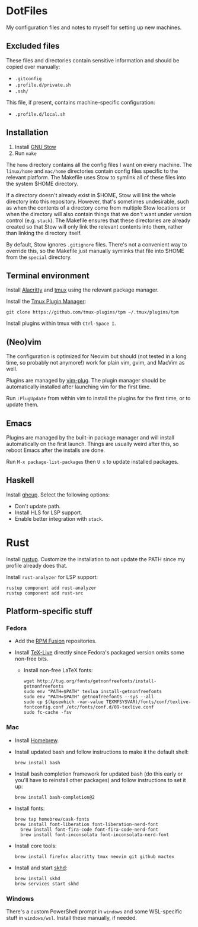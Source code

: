 # DotFiles

My configuration files and notes to myself for setting up new machines.


## Excluded files

These files and directories contain sensitive information and should be copied
over manually:

- `.gitconfig`
- `.profile.d/private.sh`
- `.ssh/`

This file, if present, contains machine-specific configuration:

- `.profile.d/local.sh`


## Installation

1. Install [GNU Stow](https://www.gnu.org/software/stow/)
2. Run `make`

The `home` directory contains all the config files I want on every machine. The
`linux/home` and `mac/home` directories contain config files specific to the
relevant platform. The Makefile uses Stow to symlink all of these files into
the system \$HOME directory.

If a directory doesn't already exist in \$HOME, Stow will link the whole
directory into this repository. However, that's sometimes undesirable, such as
when the contents of a directory come from multiple Stow locations or when the
directory will also contain things that we don't want under version control
(e.g. `stack`). The Makefile ensures that these directories are already created
so that Stow will only link the relevant contents into them, rather than
linking the directory itself.

By default, Stow ignores `.gitignore` files. There's not a convenient way to
override this, so the Makefile just manually symlinks that file into \$HOME
from the `special` directory.


## Terminal environment

Install [Alacritty](https://alacritty.org/) and [tmux](https://github.com/tmux/tmux)
using the relevant package manager.

Install the [Tmux Plugin Manager](https://github.com/tmux-plugins/tpm):
```
git clone https://github.com/tmux-plugins/tpm ~/.tmux/plugins/tpm
```

Install plugins within tmux with `Ctrl-Space I`.


## (Neo)vim

The configuration is optimized for Neovim but should (not tested in a long
time, so probably not anymore!) work for plain vim, gvim, and MacVim as well.

Plugins are managed by [vim-plug](https://github.com/junegunn/vim-plug). The
plugin manager should be automatically installed after launching vim for the
first time.

Run `:PlugUpdate` from within vim to install the plugins for the first time,
or to update them.


## Emacs

Plugins are managed by the built-in package manager and will install
automatically on the first launch. Things are usually weird after this, so
reboot Emacs after the installs are done.

Run `M-x package-list-packages` then `U x` to update installed packages.


## Haskell

Install [ghcup](https://www.haskell.org/ghcup/). Select the following options:
- Don't update path.
- Install HLS for LSP support.
- Enable better integration with `stack`.


# Rust

Install [rustup](https://www.rust-lang.org/tools/install). Customize the
installation to not update the PATH since my profile already does that.

Install `rust-analyzer` for LSP support:
```
rustup component add rust-analyzer
rustup component add rust-src
```


## Platform-specific stuff

### Fedora

- Add the [RPM Fusion](https://rpmfusion.org/Configuration) repositories.

- Install [TeX-Live](https://tug.org/texlive/quickinstall.html) directly since
  Fedora's packaged version omits some non-free bits.

	- Install non-free LaTeX fonts:
	  ```
	  wget http://tug.org/fonts/getnonfreefonts/install-getnonfreefonts
	  sudo env "PATH=$PATH" texlua install-getnonfreefonts
	  sudo env "PATH=$PATH" getnonfreefonts --sys --all
	  sudo cp $(kpsewhich -var-value TEXMFSYSVAR)/fonts/conf/texlive-fontconfig.conf /etc/fonts/conf.d/09-texlive.conf
	  sudo fc-cache -fsv
	  ```


### Mac

- Install [Homebrew](http://brew.sh/).
 
- Install updated bash and follow instructions to make it the default shell:
  ```
  brew install bash
  ```

- Install bash completion framework for updated bash (do this early or you'll
  have to reinstall other packages) and follow instructions to set it up:
  ```
  brew install bash-completion@2
  ```

- Install fonts:
  ```
  brew tap homebrew/cask-fonts
  brew install font-liberation font-liberation-nerd-font
	brew install font-fira-code font-fira-code-nerd-font
	brew install font-inconsolata font-inconsolata-nerd-font
  ```

- Install core tools:
  ```
  brew install firefox alacritty tmux neovim git github mactex
  ```

- Install and start [skhd](https://github.com/koekeishiya/skhd):
  ```
  brew install skhd
  brew services start skhd
  ```

### Windows

There's a custom PowerShell prompt in `windows` and some WSL-specific stuff in
`windows/wsl`. Install these manually, if needed.
